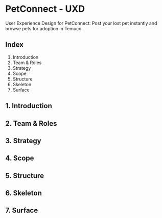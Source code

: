 # PetConnect - UXD

User Experience Design for PetConnect: Post your lost pet instantly and browse pets for adoption in Temuco.

## Index

1. Introduction
2. Team & Roles
3. Strategy
4. Scope
5. Structure
6. Skeleton
7. Surface


## 1. Introduction
## 2. Team & Roles
## 3. Strategy
## 4. Scope
## 5. Structure
## 6. Skeleton
## 7. Surface
